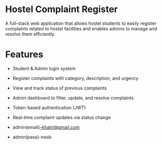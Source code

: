 #  Hostel Complaint Register

A full-stack web application that allows hostel students to easily register complaints related to hostel facilities and enables admins to manage and resolve them efficiently.

#  Features

-  Student & Admin login system
-  Register complaints with category, description, and urgency
-  View and track status of previous complaints
-  Admin dashboard to filter, update, and resolve complaints
-  Token-based authentication (JWT)
-  Real-time complaint updates via status change

-  admin(email)-khatri@gmail.com
-  admin(pass)-noob




